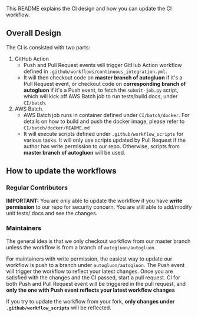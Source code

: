 This README explains the CI design and how you can update the CI workflow.

## Overall Design
The CI is consisted with two parts: 
1. GitHub Action
    * Push and Pull Request events will trigger GitHub Action workflow defined in `.github/workflows/continuous_integration.yml`.
    * It will then checkout code on **master branch of autogluon** if it's a Pull Request event, or checkout code on **corresponding branch of autogluon** if it's a Push event, to fetch the `submit-job.py` script, which will kick off AWS Batch job to run tests/build docs, under `CI/batch`.
2. AWS Batch.
    * AWS Batch job runs in container defined under `CI/batch/docker`.
    For details on how to build and push the docker image, please refer to `CI/batch/docker/README.md`
    * It will execute scripts defined under `.github/workflow_scripts` for various tasks.
    It will only use scripts updated by Pull Request if the author has write permission to our repo. Otherwise, scripts from **master branch of autogluon** will be used.

## How to update the workflows

### Regular Contributors
**IMPORTANT:** You are only able to update the workflow if you have **write permission** to our repo for security concern. You are still able to add/modify unit tests/ docs and see the changes.

### Maintainers
The general idea is that we only checkout workflow from our master branch unless the workflow is from a branch of `autogluon/autogluon`.

For maintainers with write permission, the easiest way to update our workflow is push to a branch under `autogluon/autogluon`.
The Push event will trigger the workflow to reflect your latest changes.
Once you are satisfied with the changes and the CI passed, start a pull request. CI for both Push and Pull Request event will be triggered in the pull request, and **only the one with Push event reflects your latest workflow changes**

If you try to update the workflow from your fork, **only changes under `.github/workflow_scripts`** will be reflected.
